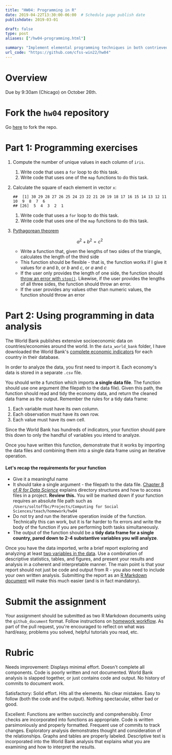 ```yaml
---
title: "HW04: Programming in R"
date: 2019-04-22T13:30:00-06:00  # Schedule page publish date
publishdate: 2019-03-01

draft: false
type: post
aliases: ["/hw04-programming.html"]

summary: "Implement elemental programming techniques in both contrieved and real-world scenarios."
url_code: "https://github.com/cfss-win22/hw04"
---
```




# Overview

Due by 9:30am (Chicago) on October 26th.

# Fork the `hw04` repository

Go [here](https://github.com/cfss-win22/hw04) to fork the repo.

# Part 1: Programming exercises

1. Compute the number of unique values in each column of `iris`.
    1. Write code that uses a `for` loop to do this task.
    1. Write code that uses one of the `map` functions to do this task.
1. Calculate the square of each element in vector `x`:

    
    ```
    ##  [1] 30 29 28 27 26 25 24 23 22 21 20 19 18 17 16 15 14 13 12 11 10  9  8  7  6
    ## [26]  5  4  3  2  1
    ```
    
    1. Write code that uses a `for` loop to do this task.
    1. Write code that uses one of the `map` functions to do this task.
1. [Pythagorean theorem](https://en.wikipedia.org/wiki/Pythagorean_theorem)

    $$a^2 + b^2 = c^2$$
    
    * Write a function that, given the lengths of two sides of the triangle, calculates the length of the third side
    * This function should be flexible - that is, the function works if I give it values for $a$ and $b$, or $b$ and $c$, or $a$ and $c$
    * If the user only provides the length of one side, the function should [throw an error with `stop()`](http://r4ds.had.co.nz/functions.html). Likewise, if the user provides the lengths of all three sides, the function should throw an error.
    * If the user provides any values other than numeric values, the function should throw an error

# Part 2: Using programming in data analysis

The World Bank publishes extensive socioeconomic data on countries/economies around the world. In the `data_world_bank` folder, I have downloaded the World Bank's [complete economic indicators](https://data.worldbank.org/indicator) for each country in their database.

In order to analyze the data, you first need to import it. Each economy's data is stored in a separate `.csv` file.

You should write a function which imports **a single data file**. The function should use one argument (the filepath to the data file). Given this path, the function should read and tidy the economy data, and return the cleaned data frame as the output. Remember the rules for a tidy data frame:

1. Each variable must have its own column.
1. Each observation must have its own row.
1. Each value must have its own cell.

Since the World Bank has hundreds of indicators, your function should pare this down to only the handful of variables you intend to analyze.

Once you have written this function, demonstrate that it works by importing the data files and combining them into a single data frame using an iterative operation.

#### Let's recap the requirements for your function

* Give it a meaningful name
* It should take a single argument - the filepath to the data file. [Chapter 8 of *R for Data Science*](http://r4ds.had.co.nz/workflow-projects.html) explains directory structures and how to access files in a project. **Review this.** You will be marked down if your function requires an absolute file path such as `/Users/soltoffbc/Projects/Computing for Social Sciences/teach/homework/hw04`
* Do not try and run the iterative operation inside of the function. Technically this can work, but it is far harder to fix errors and write the body of the function if you are performing both tasks simultaneously.
* The output of the function should be a **tidy data frame for a single country, pared down to 2-4 substantive variables you will analyze**.

Once you have the data imported, write a brief report exploring and analyzing at least [two variables in the data](http://data.worldbank.org/indicator). Use a combination of descriptive statistics, tables, and figures, and present your results and analysis in a coherent and interpretable manner. The main point is that your report should not just be code and output from R - you also need to include your own written analysis. Submitting the report as an [R Markdown document](http://rmarkdown.rstudio.com/) will make this much easier (and is in fact mandatory).

# Submit the assignment

Your assignment should be submitted as two R Markdown documents using the `github_document` format. Follow instructions on [homework workflow](/faq/homework-guidelines/#homework-workflow). As part of the pull request, you're encouraged to reflect on what was hard/easy, problems you solved, helpful tutorials you read, etc.

# Rubric

Needs improvement: Displays minimal effort. Doesn't complete all components. Code is poorly written and not documented. World Bank analysis is slapped together, or just contains code and output. No history of commits to document work.

Satisfactory: Solid effort. Hits all the elements. No clear mistakes. Easy to follow (both the code and the output). Nothing spectacular, either bad or good.

Excellent: Functions are written succinctly and comprehensibly. Error checks are incorporated into functions as appropriate. Code is written parsimoniously and properly formatted. Frequent use of commits to track changes. Exploratory analysis demonstrates thought and consideration of the relationships. Graphs and tables are properly labeled. Descriptive text is incorporated into the World Bank analysis that explains what you are examining and how to interpret the results.
